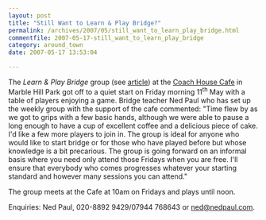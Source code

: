 ```yaml
---
layout: post
title: "Still Want to Learn & Play Bridge?"
permalink: /archives/2007/05/still_want_to_learn_play_bridge.html
commentfile: 2007-05-17-still_want_to_learn_play_bridge
category: around_town
date: 2007-05-17 13:53:04

---
```


The *Learn & Play Bridge* group (see [article](/archives/2007/04/learn_bridge_in_the_park.html)) at the [Coach House Cafe](/directory/restaurant/200705170747) in Marble Hill Park got off to a quiet start on Friday morning 11<sup>th</sup> May with a table of players enjoying a game. Bridge teacher Ned Paul who has set up the weekly group with the support of the cafe commented: "Time flew by as we got to grips with a few basic hands, although we were able to pause a long enough to have a cup of excellent coffee and a delicious piece of cake. I'd like a few more players to join in. The group is ideal for anyone who would like to start bridge or for those who have played before but whose knowledge is a bit precarious. The group is going forward on an informal basis where you need only attend those Fridays when you are free. I'll ensure that everybody who comes progresses whatever your starting standard and however many sessions you can attend."

The group meets at the Cafe at 10am on Fridays and plays until noon.

Enquiries: Ned Paul, 020-8892 9429/07944 768643 or <ned@nedpaul.com>.
